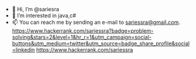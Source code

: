 - 👋 Hi, I’m @sariesra
- 👀 I’m interested in java,c#
- 📫 You can reach me by sending an e-mail to sariessra@gmail.com.
https://www.hackerrank.com/sariessra?badge=problem-solving&stars=2&level=1&hr_r=1&utm_campaign=social-buttons&utm_medium=twitter&utm_source=badge_share_profile&social=linkedin 
https://www.hackerrank.com/sariessra
<!---
sariesra/sariesra is a ✨ special ✨ repository because its `README.md` (this file) appears on your GitHub profile.
You can click the Preview link to take a look at your changes.
--->
